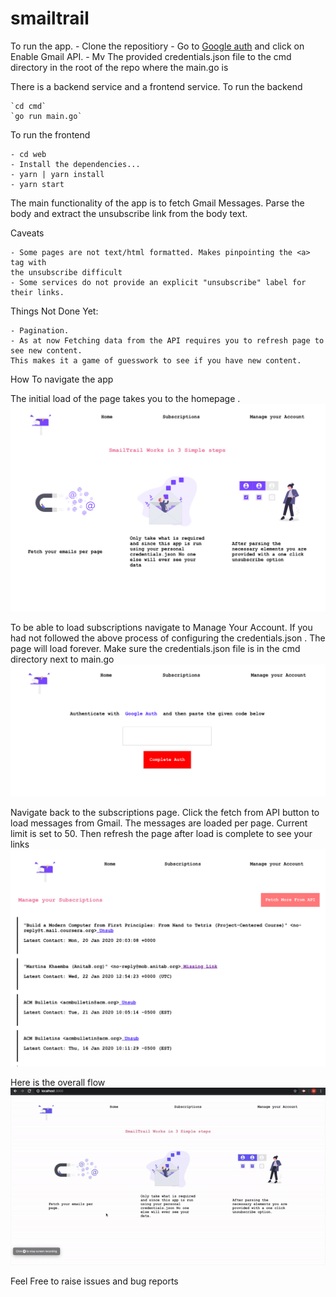 # smailtrail

To run the app. - Clone the repositiory - Go to [Google auth](https://developers.google.com/gmail/api/quickstart/go) and click on Enable Gmail API. - Mv The provided credentials.json file to the cmd directory in the root of the repo where the main.go is

There is a backend service and a frontend service. To run the backend

    `cd cmd`
    `go run main.go`

To run the frontend

    - cd web
    - Install the dependencies...
    - yarn | yarn install
    - yarn start

The main functionality of the app is to fetch Gmail Messages. Parse the body and extract the unsubscribe link from the body text.

Caveats

    - Some pages are not text/html formatted. Makes pinpointing the <a> tag with
    the unsubscribe difficult
    - Some services do not provide an explicit "unsubscribe" label for their links.

Things Not Done Yet:

    - Pagination.
    - As at now Fetching data from the API requires you to refresh page to see new content.
    This makes it a game of guesswork to see if you have new content.

How To navigate the app

The initial load of the page takes you to the homepage .
![Homepage Screenshot](/screenshots/home.png)

To be able to load subscriptions navigate to Manage Your Account. If you had not followed the above
process of configuring the credentials.json . The page will load forever. Make sure the credentials.json
file is in the cmd directory next to main.go
![Authpage Screenshot](/screenshots/auth.png)

Navigate back to the subscriptions page. Click the fetch from API button to load messages from Gmail.
The messages are loaded per page. Current limit is set to 50. Then refresh the page after load is complete
to see your links
![Authpage Screenshot](/screenshots/subs.png)

Here is the overall flow
![Overall Flow](/screenshots/smailtrail.gif)

Feel Free to raise issues and bug reports
